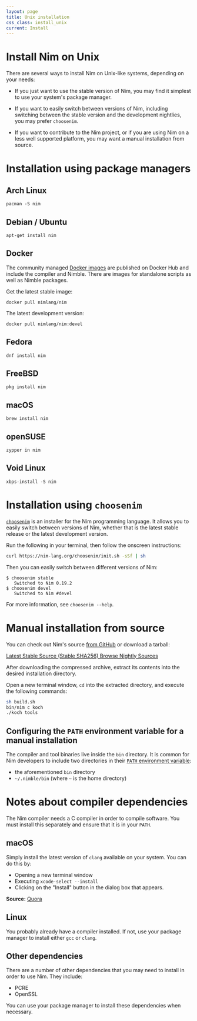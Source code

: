 ```yaml
---
layout: page
title: Unix installation
css_class: install_unix
current: Install
---
```


<h1 class="text-centered page-title main-heading">Install Nim on Unix</h1>

There are several ways to install Nim on Unix-like systems, depending on
your needs:

* If you just want to use the stable version of Nim, you may find it simplest
  to use your system's package manager.

* If you want to easily switch between versions of Nim,
  including switching between the stable version and the development
  nightlies, you may prefer ``choosenim``.

* If you want to contribute to the Nim project, or if you are using Nim on
  a less well supported platform, you may want a manual installation from
  source.

# Installation using package managers

## Arch Linux

```
pacman -S nim
```

## Debian / Ubuntu

```
apt-get install nim
```

## Docker

The community managed [Docker images](https://hub.docker.com/r/nimlang/nim/)
are published on Docker Hub and include
the compiler and Nimble. There are images for standalone scripts as well as
Nimble packages.

Get the latest stable image:

```
docker pull nimlang/nim
```

The latest development version:

```
docker pull nimlang/nim:devel
```

## Fedora

```
dnf install nim
```

## FreeBSD

```
pkg install nim
```

## macOS

```
brew install nim
```

## openSUSE

```
zypper in nim
```

## Void Linux

```
xbps-install -S nim
```

# Installation using ``choosenim``

[``choosenim``](https://github.com/dom96/choosenim#choosenim) is an
installer for the Nim programming language. It allows you
to easily switch between versions of Nim, whether that is the latest stable
release or the latest development version.

Run the following in your terminal, then follow the onscreen instructions:

```bash
curl https://nim-lang.org/choosenim/init.sh -sSf | sh
```

Then you can easily switch between different versions of Nim:

```
$ choosenim stable
   Switched to Nim 0.19.2
$ choosenim devel
   Switched to Nim #devel
```

For more information, see ``choosenim --help``.

# Manual installation from source

You can check out Nim's source [from GitHub](https://github.com/nim-lang/Nim) 
or download a tarball:

<div class="center">
  <a href="{{ site.baseurl }}/download/nim-{{ site.nim_version }}.tar.xz"
    class="pure-button pure-button-primary download-button">
    <i class="fa fa-file-archive-o" aria-hidden="true"></i>
    Latest Stable Source
  </a>
  <a href="{{ site.baseurl }}/download/nim-{{ site.nim_version }}.tar.xz.sha256"
    class="pure-button">
    <i class="fa fa-file-text-o" aria-hidden="true"></i>
    (Stable SHA256)
  </a>
  <a class="pure-button" 
      href="https://github.com/nim-lang/nightlies/releases">
  Browse Nightly Sources
  </a>
</div>

After downloading the compressed archive, extract its contents into the
desired installation directory.

Open a new terminal window, ``cd`` into the extracted directory, and
execute the following commands:

```bash
sh build.sh
bin/nim c koch
./koch tools
```

## Configuring the ``PATH`` environment variable for a manual installation

The compiler and tool binaries live inside the ``bin`` directory.
It is common for Nim developers to include two directories in their
[``PATH`` environment variable](https://en.wikipedia.org/wiki/PATH_(variable)):

* the aforementioned ``bin`` directory
* ``~/.nimble/bin`` (where ``~`` is the home directory)

# Notes about compiler dependencies

The Nim compiler needs a C compiler in order to compile software. You must
install this separately and ensure that it is in your ``PATH``.

## macOS

Simply install the latest version of ``clang`` available on your system.
You can do this by:

* Opening a new terminal window
* Executing ``xcode-select --install``
* Clicking on the "Install" button in the dialog box that appears.

**Source:** [Quora](https://www.quora.com/How-do-I-successfully-set-up-LLVM-clang-on-Mac-OS-X-El-Capitan/answer/James-McInnes-1?srid=hq2O)

## Linux

You probably already have a compiler installed. If not, use your package
manager to install either ``gcc`` or ``clang``.

## Other dependencies

There are a number of other dependencies that you may need to install in order
to use Nim. They include:

* PCRE
* OpenSSL

You can use your package manager to install these dependencies when
necessary.

